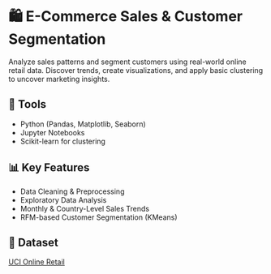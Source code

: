 # 🛍️ E-Commerce Sales & Customer Segmentation

Analyze sales patterns and segment customers using real-world online retail data. Discover trends, create visualizations, and apply basic clustering to uncover marketing insights.

## 🔧 Tools
- Python (Pandas, Matplotlib, Seaborn)
- Jupyter Notebooks
- Scikit-learn for clustering

## 📊 Key Features
- Data Cleaning & Preprocessing
- Exploratory Data Analysis
- Monthly & Country-Level Sales Trends
- RFM-based Customer Segmentation (KMeans)

## 📁 Dataset
[UCI Online Retail](https://archive.ics.uci.edu/ml/datasets/Online+Retail)

